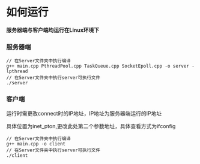 # 如何运行
**服务器端与客户端均运行在Linux环境下**

### 服务器端

````````
// 在Server文件夹中执行编译
g++ main.cpp PthreadPool.cpp TaskQueue.cpp SocketEpoll.cpp -o server -lpthread
// 在Server文件夹中执行server可执行文件
./server
````````

### 客户端

运行时需更改connect时的IP地址，IP地址为服务器端运行的IP地址

具体位置为inet_pton,更改此处第二个参数地址，具体查看方式为ifconfig

````````
// 在Server文件夹中执行编译
g++ main.cpp -o client
// 在Server文件夹中执行server可执行文件
./client
````````
